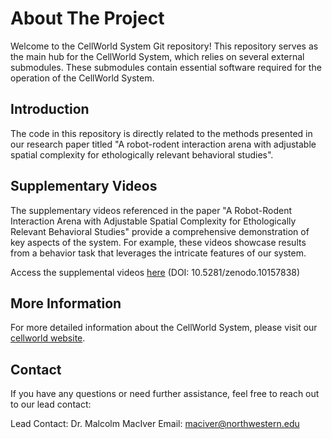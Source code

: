 # About The Project

Welcome to the CellWorld System Git repository! This repository serves as the main hub for the CellWorld System, which relies on several external submodules. These submodules contain essential software required for the operation of the CellWorld System.

## Introduction

The code in this repository is directly related to the methods presented in our research paper titled "A robot-rodent interaction arena with adjustable spatial complexity for ethologically relevant behavioral studies".

## Supplementary Videos

The supplementary videos referenced in the paper "A Robot-Rodent Interaction Arena with Adjustable Spatial Complexity for Ethologically Relevant Behavioral Studies" provide a comprehensive demonstration of key aspects of the system. For example, these videos showcase results from a behavior task that leverages the intricate features of our system.

Access the supplemental videos [here](https://doi.org/10.5281/zenodo.10157838) (DOI: 10.5281/zenodo.10157838)

## More Information
For more detailed information about the CellWorld System, please visit our [cellworld website](https://cellworld.github.io/paper.html). 


## Contact
If you have any questions or need further assistance, feel free to reach out to our lead contact:

Lead Contact: Dr. Malcolm MacIver 
Email: maciver@northwestern.edu
